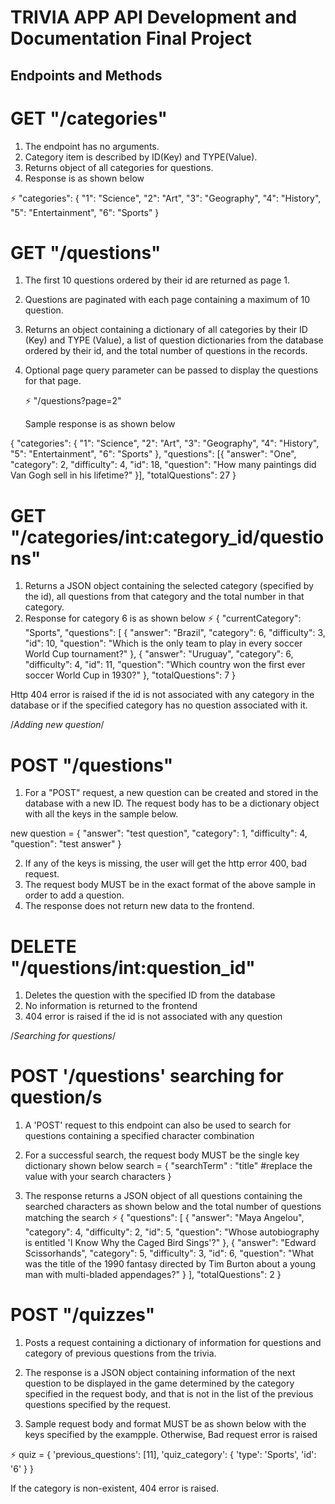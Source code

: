 # TRIVIA APP API Development and Documentation Final Project

<h2>Endpoints and Methods</h2>

# GET "/categories"

1. The endpoint has no arguments.
2. Category item is described by ID(Key) and TYPE(Value).
3. Returns object of all categories for questions.
4. Response is as shown below

⚡ "categories": { "1": "Science", "2": "Art", "3": "Geography", "4": "History", "5": "Entertainment", "6": "Sports" }

# GET "/questions"

1. The first 10 questions ordered by their id are returned as page 1.
2. Questions are paginated with each page containing a maximum of 10 question.
3. Returns an object containing a dictionary of all categories by their ID (Key) and TYPE (Value), a list of question dictionaries from the database ordered by their id, and the total number of questions in the records.
4. Optional page query parameter can be passed to display the questions for that page.

   ⚡ "/questions?page=2"

   Sample response is as shown below

{ "categories": { "1": "Science", "2": "Art", "3": "Geography", "4": "History", "5": "Entertainment", "6": "Sports" }, "questions": [{ "answer": "One", "category": 2, "difficulty": 4, "id": 18, "question": "How many paintings did Van Gogh sell in his lifetime?" }], "totalQuestions": 27 }

# GET "/categories/int:category_id/questions"

1. Returns a JSON object containing the selected category (specified by the id), all questions from that category and the total number in that category.
2. Response for category 6 is as shown below
   ⚡ { "currentCategory": "Sports", "questions": [ { "answer": "Brazil", "category": 6, "difficulty": 3, "id": 10, "question": "Which is the only team to play in every soccer World Cup tournament?" }, { "answer": "Uruguay", "category": 6, "difficulty": 4, "id": 11, "question": "Which country won the first ever soccer World Cup in 1930?" }, "totalQuestions": 7 }

Http 404 error is raised if the id is not associated with any category in the database or if the specified category has no question associated with it.

/_Adding new question_/

# POST "/questions"

1. For a "POST" request, a new question can be created and stored in the database with a new ID.
   The request body has to be a dictionary object with all the keys in the sample below.

new question = { "answer": "test question", "category": 1, "difficulty": 4, "question": "test answer" }

2. If any of the keys is missing, the user will get the http error 400, bad request.
3. The request body MUST be in the exact format of the above sample in order to add a question.
4. The response does not return new data to the frontend.

# DELETE "/questions/int:question_id"

1. Deletes the question with the specified ID from the database
2. No information is returned to the frontend
3. 404 error is raised if the id is not associated with any question

/_Searching for questions_/

# POST '/questions' searching for question/s

1. A 'POST' request to this endpoint can also be used to search for questions containing a specified character combination
2. For a successful search, the request body MUST be the single key dictionary shown below
   search = { "searchTerm" : "title" #replace the value with your search characters }

3. The response returns a JSON object of all questions containing the searched characters as shown below and the total number of questions matching the search
   ⚡ { "questions": [ { "answer": "Maya Angelou", "category": 4, "difficulty": 2, "id": 5, "question": "Whose autobiography is entitled 'I Know Why the Caged Bird Sings'?" }, { "answer": "Edward Scissorhands", "category": 5, "difficulty": 3, "id": 6, "question": "What was the title of the 1990 fantasy directed by Tim Burton about a young man with multi-bladed appendages?" } ], "totalQuestions": 2 }

# POST "/quizzes"

1. Posts a request containing a dictionary of information for questions and category of previous questions from the trivia.

2. The response is a JSON object containing information of the next question to be displayed in the game determined by the category specified in the request body, and that is not in the list of the previous questions specified by the request.

3. Sample request body and format MUST be as shown below with the keys specified by the exampple. Otherwise, Bad request error is raised

⚡ quiz = { 'previous_questions': [11], 'quiz_category': { 'type': 'Sports', 'id': '6' } }

If the category is non-existent, 404 error is raised.
